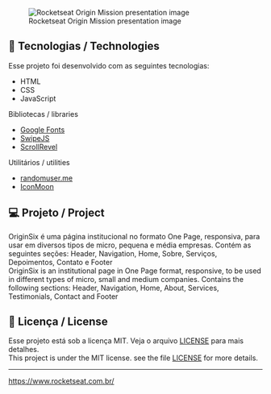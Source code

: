 <figure>
  <img src="https://github.com/rocketseat-education/nlw-06-origin/blob/main/.github/preview.png" alt="Rocketseat Origin Mission presentation image">
  <figcaption>Rocketseat Origin Mission presentation image</figcaption>
</figure>

## 🚀 Tecnologias / Technologies

Esse projeto foi desenvolvido com as seguintes tecnologias:

- HTML
- CSS
- JavaScript

Bibliotecas / libraries

- [Google Fonts](https://fonts.google.com/)
- [SwipeJS](https://github.com/nolimits4web/Swiper)
- [ScrollRevel](https://scrollrevealjs.org)

Utilitários / utilities

- [randomuser.me](https://randomuser.me/photos)
- [IconMoon](https://icomoon.io/app/#/select)

## 💻 Projeto / Project

OriginSix é uma página institucional no formato One Page, responsiva, para usar em diversos tipos de micro, pequena e média empresas. Contém as seguintes seções: Header, Navigation, Home, Sobre, Serviços, Depoimentos, Contato e Footer
<br>
OriginSix is an institutional page in One Page format, responsive, to be used in different types of micro, small and medium companies. Contains the following sections: Header, Navigation, Home, About, Services, Testimonials, Contact and Footer

## 📝 Licença / License

Esse projeto está sob a licença MIT. Veja o arquivo [LICENSE](.github/LICENSE.md) para mais detalhes.
<br>
This project is under the MIT license. see the file [LICENSE](.github/LICENSE.md) for more details.

---

https://www.rocketseat.com.br/ 
